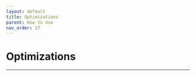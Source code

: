 ```yaml
---
layout: default
title: Optimizations
parent: How to Use
nav_order: 17
---
```


# Optimizations

---
